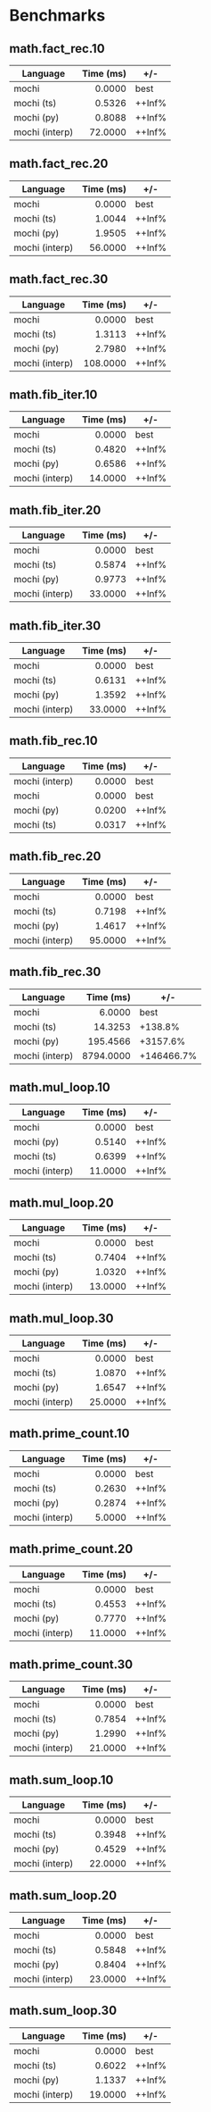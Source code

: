 # Benchmarks

## math.fact_rec.10
| Language | Time (ms) | +/- |
| --- | ---: | --- |
| mochi | 0.0000 | best |
| mochi (ts) | 0.5326 | ++Inf% |
| mochi (py) | 0.8088 | ++Inf% |
| mochi (interp) | 72.0000 | ++Inf% |

## math.fact_rec.20
| Language | Time (ms) | +/- |
| --- | ---: | --- |
| mochi | 0.0000 | best |
| mochi (ts) | 1.0044 | ++Inf% |
| mochi (py) | 1.9505 | ++Inf% |
| mochi (interp) | 56.0000 | ++Inf% |

## math.fact_rec.30
| Language | Time (ms) | +/- |
| --- | ---: | --- |
| mochi | 0.0000 | best |
| mochi (ts) | 1.3113 | ++Inf% |
| mochi (py) | 2.7980 | ++Inf% |
| mochi (interp) | 108.0000 | ++Inf% |

## math.fib_iter.10
| Language | Time (ms) | +/- |
| --- | ---: | --- |
| mochi | 0.0000 | best |
| mochi (ts) | 0.4820 | ++Inf% |
| mochi (py) | 0.6586 | ++Inf% |
| mochi (interp) | 14.0000 | ++Inf% |

## math.fib_iter.20
| Language | Time (ms) | +/- |
| --- | ---: | --- |
| mochi | 0.0000 | best |
| mochi (ts) | 0.5874 | ++Inf% |
| mochi (py) | 0.9773 | ++Inf% |
| mochi (interp) | 33.0000 | ++Inf% |

## math.fib_iter.30
| Language | Time (ms) | +/- |
| --- | ---: | --- |
| mochi | 0.0000 | best |
| mochi (ts) | 0.6131 | ++Inf% |
| mochi (py) | 1.3592 | ++Inf% |
| mochi (interp) | 33.0000 | ++Inf% |

## math.fib_rec.10
| Language | Time (ms) | +/- |
| --- | ---: | --- |
| mochi (interp) | 0.0000 | best |
| mochi | 0.0000 | best |
| mochi (py) | 0.0200 | ++Inf% |
| mochi (ts) | 0.0317 | ++Inf% |

## math.fib_rec.20
| Language | Time (ms) | +/- |
| --- | ---: | --- |
| mochi | 0.0000 | best |
| mochi (ts) | 0.7198 | ++Inf% |
| mochi (py) | 1.4617 | ++Inf% |
| mochi (interp) | 95.0000 | ++Inf% |

## math.fib_rec.30
| Language | Time (ms) | +/- |
| --- | ---: | --- |
| mochi | 6.0000 | best |
| mochi (ts) | 14.3253 | +138.8% |
| mochi (py) | 195.4566 | +3157.6% |
| mochi (interp) | 8794.0000 | +146466.7% |

## math.mul_loop.10
| Language | Time (ms) | +/- |
| --- | ---: | --- |
| mochi | 0.0000 | best |
| mochi (py) | 0.5140 | ++Inf% |
| mochi (ts) | 0.6399 | ++Inf% |
| mochi (interp) | 11.0000 | ++Inf% |

## math.mul_loop.20
| Language | Time (ms) | +/- |
| --- | ---: | --- |
| mochi | 0.0000 | best |
| mochi (ts) | 0.7404 | ++Inf% |
| mochi (py) | 1.0320 | ++Inf% |
| mochi (interp) | 13.0000 | ++Inf% |

## math.mul_loop.30
| Language | Time (ms) | +/- |
| --- | ---: | --- |
| mochi | 0.0000 | best |
| mochi (ts) | 1.0870 | ++Inf% |
| mochi (py) | 1.6547 | ++Inf% |
| mochi (interp) | 25.0000 | ++Inf% |

## math.prime_count.10
| Language | Time (ms) | +/- |
| --- | ---: | --- |
| mochi | 0.0000 | best |
| mochi (ts) | 0.2630 | ++Inf% |
| mochi (py) | 0.2874 | ++Inf% |
| mochi (interp) | 5.0000 | ++Inf% |

## math.prime_count.20
| Language | Time (ms) | +/- |
| --- | ---: | --- |
| mochi | 0.0000 | best |
| mochi (ts) | 0.4553 | ++Inf% |
| mochi (py) | 0.7770 | ++Inf% |
| mochi (interp) | 11.0000 | ++Inf% |

## math.prime_count.30
| Language | Time (ms) | +/- |
| --- | ---: | --- |
| mochi | 0.0000 | best |
| mochi (ts) | 0.7854 | ++Inf% |
| mochi (py) | 1.2990 | ++Inf% |
| mochi (interp) | 21.0000 | ++Inf% |

## math.sum_loop.10
| Language | Time (ms) | +/- |
| --- | ---: | --- |
| mochi | 0.0000 | best |
| mochi (ts) | 0.3948 | ++Inf% |
| mochi (py) | 0.4529 | ++Inf% |
| mochi (interp) | 22.0000 | ++Inf% |

## math.sum_loop.20
| Language | Time (ms) | +/- |
| --- | ---: | --- |
| mochi | 0.0000 | best |
| mochi (ts) | 0.5848 | ++Inf% |
| mochi (py) | 0.8404 | ++Inf% |
| mochi (interp) | 23.0000 | ++Inf% |

## math.sum_loop.30
| Language | Time (ms) | +/- |
| --- | ---: | --- |
| mochi | 0.0000 | best |
| mochi (ts) | 0.6022 | ++Inf% |
| mochi (py) | 1.1337 | ++Inf% |
| mochi (interp) | 19.0000 | ++Inf% |


